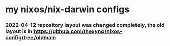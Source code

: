# my nixos/nix-darwin configs


### 2022-04-12 repository layout was changed completely, the old layout is in https://github.com/thexyno/nixos-config/tree/oldmain

